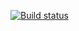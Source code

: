 [![Build status](https://ci.appveyor.com/api/projects/status/qooymr43mfigy4ib?svg=true)](https://ci.appveyor.com/project/IlinykhElena/test-automation-2-3-patterns-testmode)
